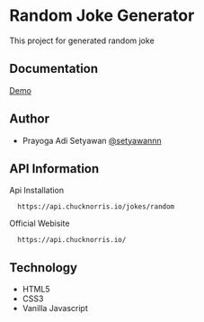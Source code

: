 # Random Joke Generator

This project for generated random joke 


## Documentation

[Demo](https://github.com/setyawannnIMG/testimage/blob/main/laptop-chuck.png?raw=true)


## Author

- Prayoga Adi Setyawan [@setyawannn](https://www.github.com/setyawannn)


## API Information

Api Installation
```
  https://api.chucknorris.io/jokes/random
```

Official Webisite
```
  https://api.chucknorris.io/
```
## Technology

- HTML5
- CSS3
- Vanilla Javascript